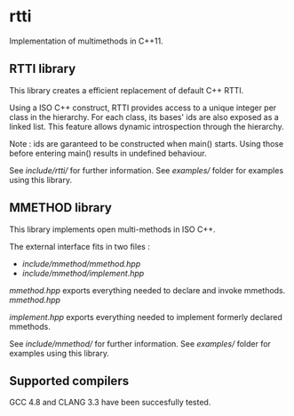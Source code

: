 <!--
          Copyright Camille Gillot 2012 - 2014.
 Distributed under the Boost Software License, Version 1.0.
    (See accompanying file LICENSE_1_0.txt or copy at
          http://www.boost.org/LICENSE_1_0.txt)
-->

# rtti

Implementation of multimethods in C++11.

## RTTI library

This library creates a efficient replacement of default C++ RTTI.

Using a ISO C++ construct, RTTI provides access to a unique integer per class in the hierarchy.
For each class, its bases' ids are also exposed as a linked list. This feature
allows dynamic introspection through the hierarchy.

Note : ids are garanteed to be constructed when main() starts. Using those
before entering main() results in undefined behaviour.

See *include/rtti/* for further information.
See *examples/* folder for examples using this library.

## MMETHOD library

This library implements open multi-methods in ISO C++.

The external interface fits in two files :
- *include/mmethod/mmethod.hpp*
- *include/mmethod/implement.hpp*

*mmethod.hpp* exports everything needed to declare
and invoke mmethods. *mmethod.hpp*

*implement.hpp* exports everything needed to implement
formerly declared mmethods.

See *include/mmethod/* for further information.
See *examples/* folder for examples using this library.

## Supported compilers

GCC 4.8 and CLANG 3.3 have been succesfully tested.
